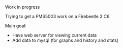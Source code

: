 Work in progress

Trying to get a PMS5003 work on a Firebeetle 2 C6.

Main goal:
- Have web server for viewing current data
- Add data to mysql (for graphs and history and stats)
